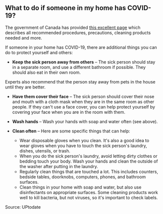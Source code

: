 ## What to do if someone in my home has COVID-19?

The government of Canada has provided [this excellent page](https://www.canada.ca/en/public-health/services/publications/diseases-conditions/how-to-care-for-person-with-covid-19-at-home-advice-for-caregivers.html) which describes all recommended procedures, precautions, cleaning products needed and more.

If someone in your home has COVID-19, there are additional things you can do to protect yourself and others:

- **Keep the sick person away from others** – The sick person should stay in a separate room, and use a different bathroom if possible. They should also eat in their own room.

Experts also recommend that the person stay away from pets in the house until they are better.

- **Have them cover their face** – The sick person should cover their nose and mouth with a cloth mask when they are in the same room as other people. If they can't use a face cover, you can help protect yourself by covering your face when you are in the room with them.

- **Wash hands** – Wash your hands with soap and water often (see above).

- **Clean often** – Here are some specific things that can help:
  - Wear disposable gloves when you clean. It's also a good idea to wear gloves when you have to touch the sick person's laundry, dishes, utensils, or trash.
  - When you do the sick person's laundry, avoid letting dirty clothes or bedding touch your body. Wash your hands and clean the outside of the washer after putting in the laundry.
  - Regularly clean things that are touched a lot. This includes counters, bedside tables, doorknobs, computers, phones, and bathroom surfaces.
  - Clean things in your home with soap and water, but also use disinfectants on appropriate surfaces. Some cleaning products work well to kill bacteria, but not viruses, so it's important to check labels.

Source: UPtodate
